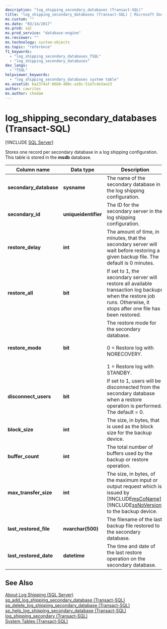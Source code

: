 ```yaml
---
description: "log_shipping_secondary_databases (Transact-SQL)"
title: "log_shipping_secondary_databases (Transact-SQL) | Microsoft Docs"
ms.custom: ""
ms.date: "03/14/2017"
ms.prod: sql
ms.prod_service: "database-engine"
ms.reviewer: ""
ms.technology: system-objects
ms.topic: "reference"
f1_keywords: 
  - "log_shipping_secondary_databases_TSQL"
  - "log_shipping_secondary_databases"
dev_langs: 
  - "TSQL"
helpviewer_keywords: 
  - "log_shipping_secondary_databases system table"
ms.assetid: ba2374af-86b8-480c-a10c-51e7c4e3ae23
author: cawrites
ms.author: chadam
---
```

# log_shipping_secondary_databases (Transact-SQL)
[!INCLUDE [SQL Server](../../includes/applies-to-version/sqlserver.md)]

  Stores one record per secondary database in a log shipping configuration. This table is stored in the **msdb** database.  
  
|Column name|Data type|Description|  
|-----------------|---------------|-----------------|  
|**secondary_database**|**sysname**|The name of the secondary database in the log shipping configuration.|  
|**secondary_id**|**uniqueidentifier**|The ID for the secondary server in the log shipping configuration.|  
|**restore_delay**|**int**|The amount of time, in minutes, that the secondary server will wait before restoring a given backup file. The default is 0 minutes.|  
|**restore_all**|**bit**|If set to 1, the secondary server will restore all available transaction log backups when the restore job runs. Otherwise, it stops after one file has been restored.|  
|**restore_mode**|**bit**|The restore mode for the secondary database.<br /><br /> 0 = Restore log with NORECOVERY.<br /><br /> 1 = Restore log with STANDBY.|  
|**disconnect_users**|**bit**|If set to 1, users will be disconnected from the secondary database when a restore operation is performed. The default = 0.|  
|**block_size**|**int**|The size, in bytes, that is used as the block size for the backup device.|  
|**buffer_count**|**int**|The total number of buffers used by the backup or restore operation.|  
|**max_transfer_size**|**int**|The size, in bytes, of the maximum input or output request which is issued by [!INCLUDE[msCoName](../../includes/msconame-md.md)] [!INCLUDE[ssNoVersion](../../includes/ssnoversion-md.md)] to the backup device.|  
|**last_restored_file**|**nvarchar(500)**|The filename of the last backup file restored to the secondary database.|  
|**last_restored_date**|**datetime**|The time and date of the last restore operation on the secondary database.|  
  
## See Also  
 [About Log Shipping &#40;SQL Server&#41;](../../database-engine/log-shipping/about-log-shipping-sql-server.md)   
 [sp_add_log_shipping_secondary_database &#40;Transact-SQL&#41;](../../relational-databases/system-stored-procedures/sp-add-log-shipping-secondary-database-transact-sql.md)   
 [sp_delete_log_shipping_secondary_database &#40;Transact-SQL&#41;](../../relational-databases/system-stored-procedures/sp-delete-log-shipping-secondary-database-transact-sql.md)   
 [sp_help_log_shipping_secondary_database &#40;Transact-SQL&#41;](../../relational-databases/system-stored-procedures/sp-help-log-shipping-secondary-database-transact-sql.md)   
 [log_shipping_secondary &#40;Transact-SQL&#41;](../../relational-databases/system-tables/log-shipping-secondary-transact-sql.md)   
 [System Tables &#40;Transact-SQL&#41;](../../relational-databases/system-tables/system-tables-transact-sql.md)  
  
  

